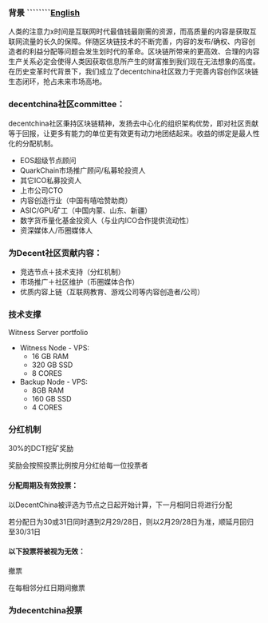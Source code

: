 ### 背景 ````````[English](https://decentchina.github.io/en)

人类的注意力x时间是互联网时代最值钱最刚需的资源，而高质量的内容是获取互联网流量的长久的保障。伴随区块链技术的不断完善，内容的发布/确权、内容创造者的利益分配等问题会发生划时代的革命。区块链所带来的更高效、合理的内容生产关系必定会使得人类因获取信息所产生的财富推到我们现在无法想象的高度。在历史变革时代背景下，我们成立了decentchina社区致力于完善内容创作区块链生态闭环，抢占未来市场高地。

### decentchina社区committee：

decentchina社区秉持区块链精神，发扬去中心化的组织架构优势，即对社区贡献等于回报，让更多有能力的单位更有效更有动力地团结起来。收益的绑定是最人性化的分配机制。
- EOS超级节点顾问
- QuarkChain市场推广顾问/私募轮投资人
- 其它ICO私募投资人
- 上市公司CTO
- 内容创造行业（中国有嘻哈赞助商）
- ASIC/GPU矿工（中国内蒙、山东、新疆）
- 数字货币量化基金投资人（与业内ICO合作提供流动性）
- 资深媒体人/币圈媒体人

### 为Decent社区贡献内容：
- 竞选节点＋技术支持（分红机制）
- 市场推广＋社区维护（币圈媒体合作）
- 优质内容上链（互联网教育、游戏公司等内容创造者/公司）

### 技术支撑

Witness Server portfolio
-	Witness Node - VPS:
    - 16 GB RAM
    - 320 GB SSD
    - 8 CORES
- Backup Node - VPS:  
  - 8GB RAM
  - 160 GB SSD
  -	4 CORES
  
### 分红机制

30%的DCT挖矿奖励

奖励会按照投票比例按月分红给每一位投票者

#### 分配周期及有效投票：

以DecentChina被评选为节点之日起开始计算，下一月相同日将进行分配

若分配日为30或31日同时遇到2月29/28日，则以2月29/28日为准，顺延月回归至30/31日

#### 以下投票将被视为无效：

撤票

在每相邻分红日期间撤票

### 为decentchina投票
